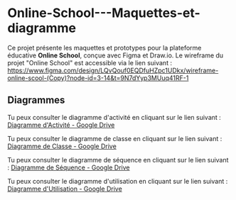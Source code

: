 # Online-School---Maquettes-et-diagramme
Ce projet présente les maquettes et prototypes pour la plateforme éducative **Online School**, conçue avec Figma et Draw.io.
Le wireframe du projet "Online School" est accessible via le lien suivant : https://www.figma.com/design/LQvQouf0EQDfuHZpc1UDkx/wireframe-online-scool-(Copy)?node-id=3-14&t=9N7dYyp3MUuq41RF-1
## Diagrammes

Tu peux consulter le diagramme d'activité en cliquant sur le lien suivant :
[Diagramme d'Activité - Google Drive](https://drive.google.com/file/d/1ZpEoX9nI8_fQXnAySrT3hvUK4caDxAOB/view?usp=sharing)

Tu peux consulter le diagramme de classe en cliquant sur le lien suivant :
[Diagramme de Classe - Google Drive](https://drive.google.com/file/d/1yT5Xoj-sDIJZeeVXx4iN0IqYhH4gzhAP/view?usp=sharing)

Tu peux consulter le diagramme de séquence en cliquant sur le lien suivant :
[Diagramme de Séquence - Google Drive](https://drive.google.com/file/d/1wB8LRmhp3G3OpZsL7kft0ETq2aSAjzli/view?usp=sharing)

Tu peux consulter le diagramme d'utilisation en cliquant sur le lien suivant :
[Diagramme d'Utilisation - Google Drive](https://drive.google.com/file/d/1PKrNPRlg-sbY5gjxSvGQUOozFVD5d9Lx/view?usp=sharing)
